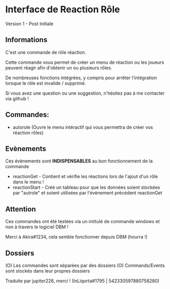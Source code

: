 # Interface de Reaction Rôle
Version 1 - Post Initiale

## Informations
C'est une commande de rôle réaction.

Cette commande vous permet de créer un menu de réaction ou les joueurs peuvent réagir afin d'obtenir un ou plusieurs rôles.

De nombreuses fonctions intégrées, y compris pour arrêter l'intégration lorsque le rôle est invalide / supprimé.

Si vous avez une question ou une suggestion, n'hésitez pas à me contacter via github !  


## Commandes:
- autorole (Ouvre le menu intéractif qui vous permettra de créer vos réaction rôles)

## Evènements
Ces évènements sont **INDISPENSABLES** au bon fonctionnement de la commande

- reactionGet - Contient et vérifie les réactions lors de l'ajout d'un rôle dans le menu !
- reactionStart - Créé un tableau pour que les données soient stockées par "autrole" et soient utilisées par l'évènement précédent reactionGet

## Attention
Ces commandes ont été testées via un intitulé de commande windows et non à travers le logiciel DBM !

Merci à Akira#1234, cela semble fonctionner depuis DBM (hourra !)

## Dossiers
(O) Les commandes sont séparées par des dossiers
(O) Commands/Events sont stockés dans leur propres dossiers

Traduite par jupiter226, merci ! (InLiqorta#1795 | 542330597880758280)

